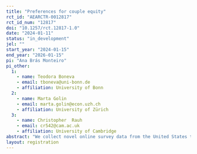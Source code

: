 ```yaml
---
title: "Preferences for couple equity"
rct_id: "AEARCTR-0012817"
rct_id_num: "12817"
doi: "10.1257/rct.12817-1.0"
date: "2024-01-11"
status: "in_development"
jel: ""
start_year: "2024-01-15"
end_year: "2026-01-15"
pi: "Ana Brás Monteiro"
pi_other:
  1:
    - name: Teodora Boneva
    - email: tboneva@uni-bonn.de
    - affiliation: University of Bonn
  2:
    - name: Marta Golin
    - email: marta.golin@econ.uzh.ch
    - affiliation: University of Zürich
  3:
    - name: Christopher  Rauh
    - email: cr542@cam.ac.uk
    - affiliation: University of Cambridge
abstract: "We collect novel online survey data from the United States to study whether an information treatment embedded into the survey can causally shift respondents’ preferences and beliefs regarding couple equity. "
layout: registration
---
```


